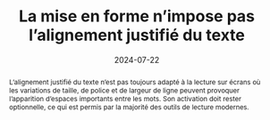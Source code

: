 ---
title: "La mise en forme n’impose pas l’alignement justifié du texte" 
abstract: "L’alignement justifié du texte n’est pas toujours adapté à la lecture sur écrans où les variations de taille, de police et de largeur de ligne peuvent provoquer l’apparition d’espaces importants entre les mots. Son activation doit rester optionnelle, ce qui est permis par la majorité des outils de lecture modernes."  
categories: 
    - "mise en forme"
agrege: O4186-E065
opquast: '4 186'
indiceebook: '065'
description: "Règle n°65"
before: "064"
weight: "65"
after: "066"
actif: '1'
layout: rules
date: 2024-07-22
tags: 
    - "accessibilité"
    - "Lisibilité"
objectif: 

    - "Renforcer la flexibilité et la personnalisation de l'expérience utilisateur."
    - "Faciliter la lecture notamment pour les personnes dyslexiques."
Meo: 
    - "Ne pas utiliser la propriété CSS text-align avec la valeur justify, ou tout autre équivalent."
Controle: 
    - "Vérifier dans le code CSS l’absence de règles text-align&nbsp;: justify."
    - "Vérifier dans le code HTML l’absence d’attributs HTML align=justify."
epubcheck: 
ace: 
humancheck: true
ReadiumGoToolkit: 
Source: 
    - "Opquast"
Referentiel: 
    - "[WCAG 1.4.8 Visual Presentation](https://www.w3.org/Translations/WCAG22-fr/#visual-presentation)"
steps: 
    - "Projet éditorial"
    - "Production numérique"
---